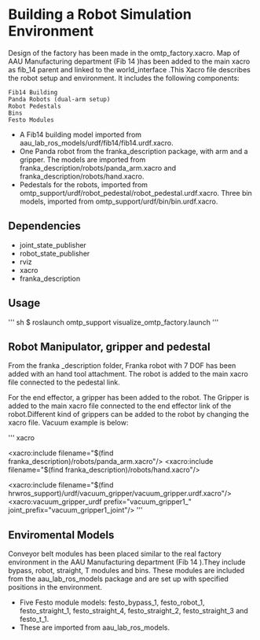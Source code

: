 # Building a Robot Simulation Environment #


Design of the factory has been made in the omtp_factory.xacro. 
Map of AAU Manufacturing department (Fib 14 )has been added to the main xacro as fib_14 parent and linked to the world_interface .This Xacro file describes the robot setup and environment. It includes the following components:

    Fib14 Building
    Panda Robots (dual-arm setup)
    Robot Pedestals
    Bins
    Festo Modules

- A Fib14 building model imported from aau_lab_ros_models/urdf/fib14/fib14.urdf.xacro.
- One Panda robot from the franka_description package, with  arm and a gripper. The models are imported from franka_description/robots/panda_arm.xacro and franka_description/robots/hand.xacro.
- Pedestals for the robots, imported from omtp_support/urdf/robot_pedestal/robot_pedestal.urdf.xacro.
Three bin models, imported from omtp_support/urdf/bin/bin.urdf.xacro.

## Dependencies 

- joint_state_publisher
- robot_state_publisher
- rviz
- xacro
- franka_description  

 
## Usage

''' sh
$ roslaunch omtp_support visualize_omtp_factory.launch
'''




## Robot Manipulator, gripper and pedestal

From the franka _description folder, Franka robot with 7 DOF has been added with an hand tool attachment.
The robot is added to the main xacro file connected to the pedestal link.

For the end effector, a gripper has been added to the robot. The Gripper is added to the main xacro file connected to the end effector link of the robot.Different kind of grippers can be added to the robot by changing the xacro file. Vacuum example is below:


''' xacro
<!-- Franka arm and hand XACRO model -->
<xacro:include filename="$(find franka_description)/robots/panda_arm.xacro"/>
<xacro:include filename="$(find franka_description)/robots/hand.xacro"/>
<!-- Vacuum Gripper1 -->
<xacro:include filename="$(find hrwros_support)/urdf/vacuum_gripper/vacuum_gripper.urdf.xacro"/>
<xacro:vacuum_gripper_urdf prefix="vacuum_gripper1_" joint_prefix="vacuum_gripper1_joint"/>
'''

## Enviromental Models

Conveyor belt modules has been placed similar to the real factory environment in the AAU Manufacturing department (Fib 14 ).They include bypass, robot, straight, T modules and bins. These modules are included from the aau_lab_ros_models package and are set up with specified positions in the environment.

- Five Festo module models: festo_bypass_1, festo_robot_1, festo_straight_1, festo_straight_4, festo_straight_2, festo_straight_3 and festo_t_1. 
- These are imported from aau_lab_ros_models.

